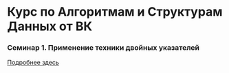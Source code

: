 # Курс по Алгоритмам и Структурам Данных от ВК

### Семинар 1. Применение техники двойных указателей
[Подробнее здесь](./sem_1_arrays/README.md)
